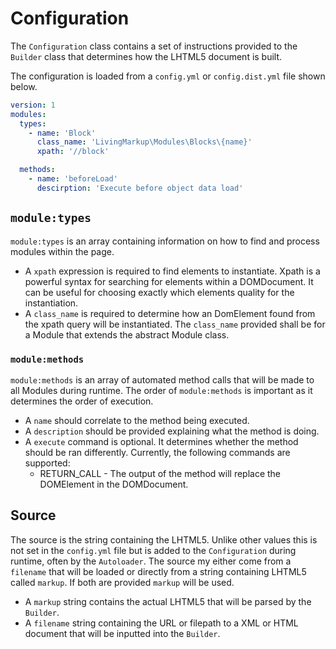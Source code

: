 # Configuration
The `Configuration` class contains a set of instructions provided to the `Builder` class that 
determines how the LHTML5 document is built.

The configuration is loaded from a `config.yml` or `config.dist.yml` file shown below. 
```yaml
version: 1
modules:
  types:
    - name: 'Block'
      class_name: 'LivingMarkup\Modules\Blocks\{name}'
      xpath: '//block'

  methods:
    - name: 'beforeLoad'
      descirption: 'Execute before object data load'
```

## `module:types`
`module:types` is an array containing information on how to find and process modules within the page. 
- A `xpath` expression is required to find elements to instantiate. Xpath is a powerful syntax for searching for elements within a DOMDocument. It can be useful for choosing exactly which elements quality for the instantiation.
- A `class_name` is required to determine how an DomElement found from the xpath query will be instantiated. The `class_name` provided shall be for a Module that extends the abstract Module class.

### `module:methods` 
`module:methods` is an array of automated method calls that will be made to all Modules during runtime. The order of `module:methods` is important as it determines the order of execution. 
- A `name` should correlate to the method being executed.
- A `description` should be provided explaining what the method is doing.
- A `execute` command is optional. It determines whether the method should be ran differently. Currently, the following commands are supported:
  - RETURN_CALL - The output of the method will replace the DOMElement in the DOMDocument. 

## Source
The source is the string containing the LHTML5. Unlike other values this is not set in the `config.yml` file but is added to the `Configuration` during runtime, often by the `Autoloader`. The source my either come from a `filename` that will be loaded or directly from a string containing LHTML5 called `markup`. If both are provided `markup` will be used.
- A `markup` string contains the actual LHTML5 that will be parsed by the `Builder`.
- A `filename` string containing the URL or filepath to a XML or HTML document that will be inputted into the `Builder`.